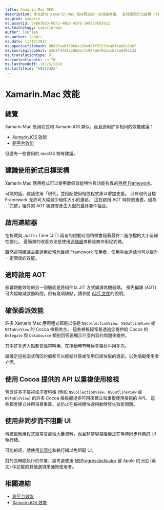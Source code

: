 ```yaml
---
title: Xamarin.Mac 效能
description: 本文提供 Xamarin.Mac 應用程式的一些效能考量。 並討論現代化目標 Framework、連結器、AOT、委派、Cocoa API，以重複使用檢視和非同步程式碼。
ms.prod: xamarin
ms.assetid: 54B07DED-FDF2-49B2-A5FB-3A9357E65922
ms.technology: xamarin-mac
author: lobrien
ms.author: laobri
ms.date: 11/10/2017
ms.openlocfilehash: 808d7aa8f886dac38ed8ff5f274ca8f4a02c8dbf
ms.sourcegitcommit: e268fd44422d0bbc7c944a678e2cc633a0493122
ms.translationtype: HT
ms.contentlocale: zh-TW
ms.lasthandoff: 10/25/2018
ms.locfileid: "50112425"
---
```

# <a name="xamarinmac-performance"></a>Xamarin.Mac 效能

## <a name="overview"></a>總覽

Xamarin.Mac 應用程式和 Xamarin.iOS 類似，而且適用許多相同的效能建議：

- [Xamarin.iOS 效能](~/ios/deploy-test/performance.md)
- [跨平台效能](~/cross-platform/deploy-test/memory-perf-best-practices.md)

但還有一些實用的 macOS 特有建議。

## <a name="prefer-modern-target-framework"></a>建議使用新式目標架構

Xamarin.Mac 應用程式可以使用數個效能特性與功能各異的[目標 Framework](~/mac/platform/target-framework.md)。

可能的話，建議使用「現代」並搭配使用相依程式庫以增加支援。 只有現代目標 Framework 允許可大幅減少組件大小的連結。 這在啟用 AOT 時特別重要，因為「完整」組件的 AOT 編譯會產生大型的最終套件組合。

## <a name="enable-the-linker"></a>啟用連結器

在負載與 Just In Time (JIT) 兩者的啟動時間稍微會隨著最終二進位檔的大小呈線性變化。 最簡單的改善方法是使用[連結器](~/mac/deploy-test/linker.md)來移除無作用程式碼。

雖然這項建議主要適用於現代目標 Framework 使用者，使用[平台連結](~/mac/deploy-test/linker.md)也可以提升一定限度的效能。

## <a name="enable-aot-when-appropriate"></a>適時啟用 AOT

影響啟動效能的另一個層面是將組件以 JIT 方式編譯為機器碼。 預先編譯 (AOT) 可大幅縮減啟動時間，但有幾項缺點，請參閱 [AOT 文件](~/mac/internals/aot.md)的說明。

## <a name="ensure-performant-delegates"></a>確保委派效能

許多 Xamarin.Mac 應用程式都是以像是 `NSCollectionView`、`NSOutlineView` 或 `NSTableView` 的 Cocoa 檢視為主。 這些檢視經常是透過您提供給 Cocoa 的 `Delegate` 與 `DataSource` 類別回答要顯示什麼內容的問題來提供。

其中許多進入點都會經常叫用，在捲動時有時候會每秒叫用多次。

請確定這些函式傳回的值都可以輕鬆計算或使用已經快取的資訊，以免阻礙使用者介面。

## <a name="use-cocoa-provided-apis-for-reusing-views"></a>使用 Cocoa 提供的 API 以重複使用檢視

包含許多子檢視或子資料格 (例如 `NSCollectionView`、`NSOutlineView` 或 `NSTableView`) 的許多 Cocoa 檢視都提供可用來建立和重複使用檢視的 API。 這些都會建立共用項目集區，並防止在檢視間快速捲動時發生效能問題。

## <a name="use-async-and-do-not-block-the-ui"></a>使用非同步而不阻斷 UI

傳統型應用程式經常會處理大量資料，而且非常容易阻礙正在等待同步作業的 UI 執行緒。

可能的話，請使用[非同步](~/cross-platform/platform/async.md)和執行緒以免阻礙 UI。

對於長時間執行的作業，請考慮使用 [NSProgressIndicator](https://developer.xamarin.com/samples/mac/ProgressBarExample/) 或 Apple 的 [HIG](https://developer.apple.com/macos/human-interface-guidelines/indicators/progress-indicators/) \(英文\) 中記載的其他選項來通知使用者。


## <a name="related-links"></a>相關連結

- [跨平台效能](~/cross-platform/deploy-test/memory-perf-best-practices.md)
- [Xamarin.iOS 效能](~/ios/deploy-test/performance.md)
